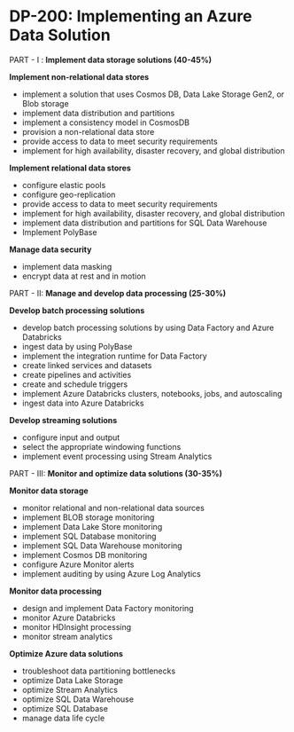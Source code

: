 # DP-200: Implementing an Azure Data Solution

PART - I : **Implement data storage solutions (40-45%)**

**Implement non-relational data stores**

* implement a solution that uses Cosmos DB, Data Lake Storage Gen2, or Blob storage
* implement data distribution and partitions
* implement a consistency model in CosmosDB
* provision a non-relational data store
* provide access to data to meet security requirements
* implement for high availability, disaster recovery, and global distribution

**Implement relational data stores**

* configure elastic pools
* configure geo-replication
* provide access to data to meet security requirements
* implement for high availability, disaster recovery, and global distribution
* implement data distribution and partitions for SQL Data Warehouse
* Implement PolyBase

**Manage data security**

* implement data masking
* encrypt data at rest and in motion

PART - II: **Manage and develop data processing (25-30%)**

**Develop batch processing solutions**

* develop batch processing solutions by using Data Factory and Azure Databricks
* ingest data by using PolyBase
* implement the integration runtime for Data Factory
* create linked services and datasets
* create pipelines and activities
* create and schedule triggers
* implement Azure Databricks clusters, notebooks, jobs, and autoscaling
* ingest data into Azure Databricks

**Develop streaming solutions**

* configure input and output
* select the appropriate windowing functions
* implement event processing using Stream Analytics

PART - III: **Monitor and optimize data solutions (30-35%)**

**Monitor data storage**

* monitor relational and non-relational data sources
* implement BLOB storage monitoring
* implement Data Lake Store monitoring
* implement SQL Database monitoring
* implement SQL Data Warehouse monitoring
* implement Cosmos DB monitoring
* configure Azure Monitor alerts
* implement auditing by using Azure Log Analytics

**Monitor data processing**

* design and implement Data Factory monitoring
* monitor Azure Databricks
* monitor HDInsight processing
* monitor stream analytics

**Optimize Azure data solutions**

* troubleshoot data partitioning bottlenecks
* optimize Data Lake Storage
* optimize Stream Analytics
* optimize SQL Data Warehouse
* optimize SQL Database
* manage data life cycle
